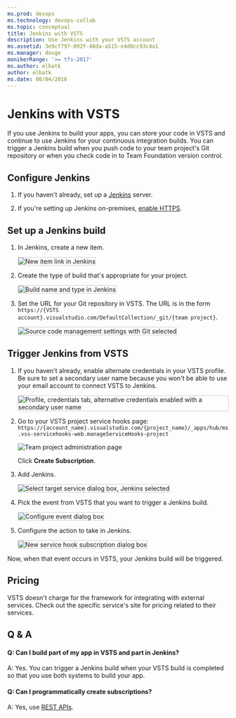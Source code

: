 ```yaml
---
ms.prod: devops
ms.technology: devops-collab
ms.topic: conceptual
title: Jenkins with VSTS
description: Use Jenkins with your VSTS account
ms.assetid: 3e9cf797-092f-48da-a515-e4d0cc93c4a1
ms.manager: douge
monikerRange: '>= tfs-2017'
ms.author: elbatk
author: elbatk
ms.date: 08/04/2016
---
```


# Jenkins with VSTS

If you use Jenkins to build your apps, you can store your code in VSTS
and continue to use Jenkins for your continuous integration builds.
You can trigger a Jenkins build when you push code to your team project's
Git repository or when you check code in to Team Foundation version control.

## Configure Jenkins

1. If you haven't already, set up a [Jenkins](http://jenkins-ci.org/) server.

2. If you're setting up Jenkins on-premises, [enable HTTPS](https://wiki.jenkins-ci.org/display/JENKINS/Starting+and+Accessing+Jenkins).

## Set up a Jenkins build

1. In Jenkins, create a new item.

   <img alt="New item link in Jenkins" src="./_img/jenkins/new-item.png" style="border: 1px solid #CCCCCC" />

2. Create the type of build that's appropriate for your project.

   <img alt="Build name and type in Jenkins" src="./_img/jenkins/my-build.png" style="border: 1px solid #CCCCCC" />

3. Set the URL for your Git repository in VSTS.
The URL is in the form ```https://{VSTS account}.visualstudio.com/DefaultCollection/_git/{team project}```.

   <img alt="Source code management settings with Git selected" src="./_img/jenkins/source-code-management-settings.png" style="border: 1px solid #CCCCCC" />

## Trigger Jenkins from VSTS 

1. If you haven't already, enable alternate credentials in your VSTS profile.
Be sure to set a secondary user name because you won't be able to use your email account
to connect VSTS to Jenkins.

   <img alt="Profile, credentials tab, alternative credentials enabled with a secondary user name" src="./_img/jenkins/alternate-credentials.png" style="border: 1px solid #CCCCCC" />

0. Go to your VSTS project service hooks page: `https://{account_name}.visualstudio.com/{project_name}/_apps/hub/ms.vss-servicehooks-web.manageServiceHooks-project`

	![Team project administration page](./_img/add-service-hook.png)

	Click **Create Subscription**.

4. Add Jenkins.

   <img alt="Select target service dialog box, Jenkins selected" src="./_img/jenkins/target-service.png" style="border: 1px solid #CCCCCC" />

5. Pick the event from VSTS that you want to trigger a Jenkins build.

   <img alt="Configure event dialog box" src="./_img/jenkins/configure-event.png" style="border: 1px solid #CCCCCC" />

6. Configure the action to take in Jenkins.

   <img alt="New service hook subscription dialog box" src="./_img/jenkins/subscription.png" style="border: 1px solid #CCCCCC" />

Now, when that event occurs in VSTS, your Jenkins build will be triggered.

## Pricing
VSTS doesn't charge for the framework for integrating with external services. Check out the specific service's site
for pricing related to their services. 

## Q & A

<!-- BEGINSECTION class="m-qanda" -->

#### Q: Can I build part of my app in VSTS and part in Jenkins?

A: Yes. You can trigger a Jenkins build when your VSTS build is completed so that you use both systems to build your app.

#### Q: Can I programmatically create subscriptions?

A: Yes, use [REST APIs](../create-subscription.md).

<!-- ENDSECTION -->